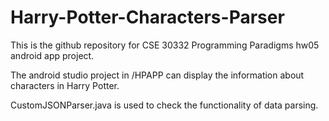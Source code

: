 # Harry-Potter-Characters-Parser

This is the github repository for CSE 30332 Programming Paradigms hw05 android app project.

The android studio project in /HPAPP can display the information about characters in Harry Potter.

CustomJSONParser.java is used to check the functionality of data parsing.
